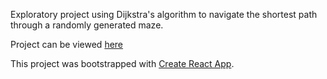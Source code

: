 Exploratory project using Dijkstra's algorithm to navigate the shortest path through a randomly generated maze.

Project can be viewed [here](https://grantgarland.github.io/Labyrinth/)


This project was bootstrapped with [Create React App](https://github.com/facebook/create-react-app).
